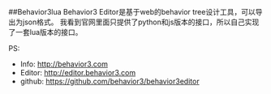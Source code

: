 ##Behavior3lua
    Behavior3 Editor是基于web的behavior tree设计工具，可以导出为json格式。
    我看到官网里面只提供了python和js版本的接口，所以自己实现了一套lua版本的接口。

PS:
*   Info: http://behavior3.com
*   Editor: http://editor.behavior3.com
*   github: https://github.com/behavior3/behavior3editor
